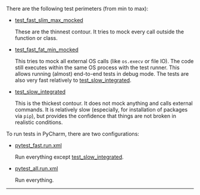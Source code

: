 
There are the following test perimeters (from min to max):

*   [test_fast_slim_max_mocked][test_fast_slim_max_mocked]

    These are the thinnest contour. It tries to mock every call outside the function or class.

*   [test_fast_fat_min_mocked][test_fast_fat_min_mocked]

    This tries to mock all external OS calls (like `os.execv` or file IO).
    The code still executes within the same OS process with the test runner.
    This allows running (almost) end-to-end tests in debug mode.
    The tests are also very fast relatively to [test_slow_integrated][test_slow_integrated].

*   [test_slow_integrated][test_slow_integrated]

    This is the thickest contour. It does not mock anything and calls external commands.
    It is relatively slow (especially, for installation of packages via `pip`),
    but provides the confidence that things are not broken in realistic conditions.

To run tests in PyCharm, there are two configurations:

*   [pytest_fast.run.xml][pytest_fast.run.xml]

    Run everything except [test_slow_integrated][test_slow_integrated].

*   [pytest_all.run.xml][pytest_all.run.xml]

    Run everything.

---

[test_fast_slim_max_mocked]: ../../src/protoprimer/test/test_protoprimer/test_fast_slim_max_mocked
[test_fast_fat_min_mocked]: ../../src/protoprimer/test/test_protoprimer/test_fast_fat_min_mocked
[test_slow_integrated]: ../../src/protoprimer/test/test_protoprimer/test_slow_integrated

[pytest_fast.run.xml]: ../../.run/pytest_fast.run.xml
[pytest_all.run.xml]: ../../.run/pytest_all.run.xml
